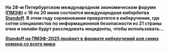 <!--2025-06-11 12:52:24-->
<div class="yb">
  <div class="rss habr"><p><strong>На 28-м Петербургском международном экономическом форуме (<a href="https://forumspb.com/" rel="noopener noreferrer nofollow">ПМЭФ</a>) с 18 по 20 июня состоится международная кибербитва<a href="https://spief2025.standoff365.com/" rel="noopener noreferrer nofollow"> Standoff</a>. В этом году соревнования превратятся в киберучения, где сотни специалистов по информационной безопасности из 21 страны очно и онлайн будут расследовать инциденты, чтобы использовать... <p class="titl"><a href="https://habr.com/ru/companies/pt/news/917624/?utm_source=habrahabr&utm_medium=rss&utm_campaign=917624">Standoff на ПМЭФ-2025 пройдет в формате киберучений для синих команд со всего мира</a></p></div>
</div>

